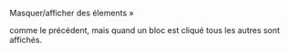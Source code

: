 Masquer/afficher des élements » 

comme le précédent, mais quand un bloc est cliqué tous les autres sont affichés.
